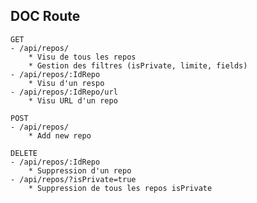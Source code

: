 ## DOC Route
    GET
    - /api/repos/
        * Visu de tous les repos
        * Gestion des filtres (isPrivate, limite, fields)
    - /api/repos/:IdRepo
        * Visu d'un respo
    - /api/repos/:IdRepo/url
        * Visu URL d'un repo

    POST 
    - /api/repos/
        * Add new repo
    
    DELETE 
    - /api/repos/:IdRepo
        * Suppression d'un repo
    - /api/repos/?isPrivate=true
        * Suppression de tous les repos isPrivate
